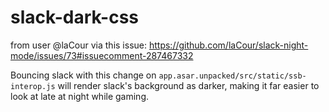 # slack-dark-css

from user @laCour via this issue:
https://github.com/laCour/slack-night-mode/issues/73#issuecomment-287467332

Bouncing slack with this change on `app.asar.unpacked/src/static/ssb-interop.js` will render slack's background as darker, 
making it far easier to look at late at night while gaming.
